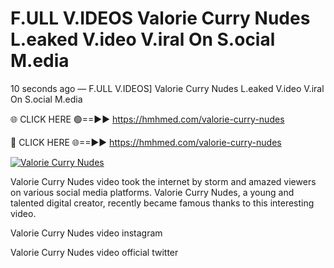 # F.ULL V.IDEOS Valorie Curry Nudes L.eaked V.ideo V.iral On S.ocial M.edia

10 seconds ago — F.ULL V.IDEOS] Valorie Curry Nudes L.eaked V.ideo V.iral On S.ocial M.edia

🌐 CLICK HERE 🟢==►► https://hmhmed.com/valorie-curry-nudes

🔴 CLICK HERE 🌐==►► https://hmhmed.com/valorie-curry-nudes

[![Valorie Curry Nudes](https://i.imgur.com/dJHk4Zq.gif)](https://hmhmed.com/valorie-curry-nudes)

Valorie Curry Nudes video took the internet by storm and amazed viewers on various social media platforms. Valorie Curry Nudes, a young and talented digital creator, recently became famous thanks to this interesting video.

Valorie Curry Nudes video instagram

Valorie Curry Nudes video official twitter